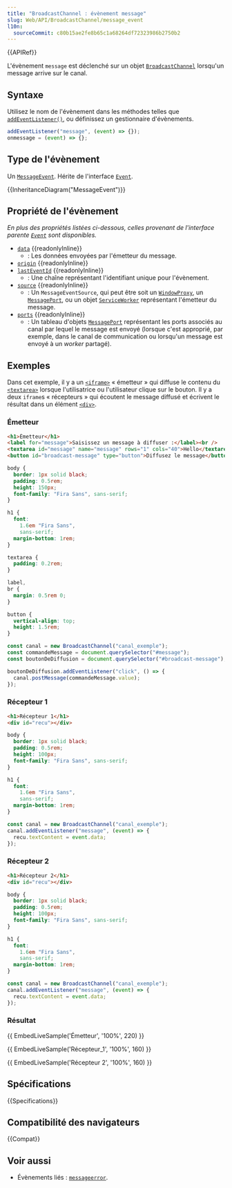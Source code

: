 ```yaml
---
title: "BroadcastChannel : évènement message"
slug: Web/API/BroadcastChannel/message_event
l10n:
  sourceCommit: c80b15ae2fe8b65c1a68264df72323986b2750b2
---
```


{{APIRef}}

L'évènement `message` est déclenché sur un objet [`BroadcastChannel`](/fr/docs/Web/API/BroadcastChannel) lorsqu'un message arrive sur le canal.

## Syntaxe

Utilisez le nom de l'évènement dans les méthodes telles que [`addEventListener()`](/fr/docs/Web/API/EventTarget/addEventListener), ou définissez un gestionnaire d'évènements.

```js
addEventListener("message", (event) => {});
onmessage = (event) => {};
```

## Type de l'évènement

Un [`MessageEvent`](/fr/docs/Web/API/MessageEvent). Hérite de l'interface [`Event`](/fr/docs/Web/API/Event).

{{InheritanceDiagram("MessageEvent")}}

## Propriété de l'évènement

_En plus des propriétés listées ci-dessous, celles provenant de l'interface parente [`Event`](/fr/docs/Web/API/Event) sont disponibles._

- [`data`](/fr/docs/Web/API/MessageEvent/data) {{readonlyInline}}
  - : Les données envoyées par l'émetteur du message.
- [`origin`](/fr/docs/Web/API/MessageEvent/origin) {{readonlyInline}}
- [`lastEventId`](/fr/docs/Web/API/MessageEvent/lastEventId) {{readonlyInline}}
  - : Une chaîne représentant l'identifiant unique pour l'évènement.
- [`source`](/fr/docs/Web/API/MessageEvent/source) {{readonlyInline}}
  - : Un `MessageEventSource`, qui peut être soit un [`WindowProxy`](/fr/docs/Glossary/WindowProxy), un [`MessagePort`](/fr/docs/Web/API/MessagePort), ou un objet [`ServiceWorker`](/fr/docs/Web/API/ServiceWorker) représentant l'émetteur du message.
- [`ports`](/fr/docs/Web/API/MessageEvent/ports) {{readonlyInline}}
  - : Un tableau d'objets [`MessagePort`](/fr/docs/Web/API/MessagePort) représentant les ports associés au canal par lequel le message est envoyé (lorsque c'est approprié, par exemple, dans le canal de communication ou lorsqu'un message est envoyé à un <i lang="en">worker</i> partagé).

## Exemples

Dans cet exemple, il y a un [`<iframe>`](/fr/docs/Web/HTML/Element/iframe) «&nbsp;émetteur&nbsp;» qui diffuse le contenu du [`<textarea>`](/fr/docs/Web/HTML/Element/Textarea) lorsque l'utilisatrice ou l'utilisateur clique sur le bouton. Il y a deux `iframe`s «&nbsp;récepteurs&nbsp;» qui écoutent le message diffusé et écrivent le résultat dans un élément [`<div>`](/fr/docs/Web/HTML/Element/div).

### Émetteur

```html hidden
<h1>Émetteur</h1>
<label for="message">Saisissez un message à diffuser :</label><br />
<textarea id="message" name="message" rows="1" cols="40">Hello</textarea>
<button id="broadcast-message" type="button">Diffusez le message</button>
```

```css hidden
body {
  border: 1px solid black;
  padding: 0.5rem;
  height: 150px;
  font-family: "Fira Sans", sans-serif;
}

h1 {
  font:
    1.6em "Fira Sans",
    sans-serif;
  margin-bottom: 1rem;
}

textarea {
  padding: 0.2rem;
}

label,
br {
  margin: 0.5rem 0;
}

button {
  vertical-align: top;
  height: 1.5rem;
}
```

```js
const canal = new BroadcastChannel("canal_exemple");
const commandeMessage = document.querySelector("#message");
const boutonDeDiffusion = document.querySelector("#broadcast-message");

boutonDeDiffusion.addEventListener("click", () => {
  canal.postMessage(commandeMessage.value);
});
```

### Récepteur 1

```html hidden
<h1>Récepteur 1</h1>
<div id="recu"></div>
```

```css hidden
body {
  border: 1px solid black;
  padding: 0.5rem;
  height: 100px;
  font-family: "Fira Sans", sans-serif;
}

h1 {
  font:
    1.6em "Fira Sans",
    sans-serif;
  margin-bottom: 1rem;
}
```

```js
const canal = new BroadcastChannel("canal_exemple");
canal.addEventListener("message", (event) => {
  recu.textContent = event.data;
});
```

### Récepteur 2

```html hidden
<h1>Récepteur 2</h1>
<div id="recu"></div>
```

```css hidden
body {
  border: 1px solid black;
  padding: 0.5rem;
  height: 100px;
  font-family: "Fira Sans", sans-serif;
}

h1 {
  font:
    1.6em "Fira Sans",
    sans-serif;
  margin-bottom: 1rem;
}
```

```js
const canal = new BroadcastChannel("canal_exemple");
canal.addEventListener("message", (event) => {
  recu.textContent = event.data;
});
```

### Résultat

{{ EmbedLiveSample('Émetteur', '100%', 220) }}

{{ EmbedLiveSample('Récepteur_1', '100%', 160) }}

{{ EmbedLiveSample('Récepteur 2', '100%', 160) }}

## Spécifications

{{Specifications}}

## Compatibilité des navigateurs

{{Compat}}

## Voir aussi

- Évènements liés&nbsp;: [`messageerror`](/fr/docs/Web/API/BroadcastChannel/messageerror_event).
